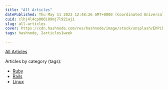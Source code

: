 ```yaml
---
title: "All Articles"
datePublished: Thu May 11 2023 12:48:26 GMT+0000 (Coordinated Universal Time)
cuid: clhj4l4cp000i09mj7l921aji
slug: all-articles
cover: https://cdn.hashnode.com/res/hashnode/image/stock/unsplash/EhPih0l5bjw/upload/66a404cba9d0b78d696a186f423048ae.jpeg
tags: hashnode, 2articles1week

---
```


[All Articles](https://blog.alexandrecalaca.com/archive)

Articles by category (tags):

* [Ruby](https://blog.alexandrecalaca.com/tag/ruby)
* [Rails](https://blog.alexandrecalaca.com/tag/rails)
* [Linux](https://blog.alexandrecalaca.com/tag/linux)